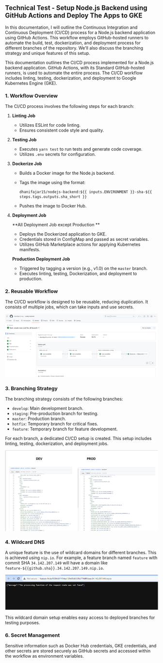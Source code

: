## Technical Test - Setup Node.js Backend using GitHub Actions and Deploy The Apps to GKE

In this documentation, I will outline the Continuous Integration and Continuous Deployment (CI/CD) process for a Node.js backend application using GitHub Actions. This workflow employs GitHub-hosted runners to automate the build, test, dockerization, and deployment process for different branches of the repository. We'll also discuss the branching strategy and unique features of this setup.

This documentation outlines the CI/CD process implemented for a Node.js backend application. GitHub Actions, with its Standard GitHub-hosted runners, is used to automate the entire process. The CI/CD workflow includes linting, testing, dockerization, and deployment to Google Kubernetes Engine (GKE).

### 1. Workflow Overview

The CI/CD process involves the following steps for each branch:

1. **Linting Job**

   - Utilizes ESLint for code linting.
   - Ensures consistent code style and quality.

2. **Testing Job**

   - Executes `yarn test` to run tests and generate code coverage.
   - Utilizes `.env` secrets for configuration.

3. **Dockerize Job**

   - Builds a Docker image for the Node.js backend.

   - Tags the image using the format:

     ```
     dhanifajar15/nodejs-backend:${{ inputs.ENVIRONMENT }}-sha-${{ steps.tags.outputs.sha_short }}
     ```

   - Pushes the image to Docker Hub.

4. **Deployment Job**

   **All Deployment Job except Production **

   - Deploys the Dockerized application to GKE.
   - Credentials stored in ConfigMap and passed as secret variables.
   - Utilizes GitHub Marketplace actions for applying Kubernetes manifests.

   **Production Deployment Job**

   - Triggered by tagging a version (e.g., v1.0) on the `master` branch.
   - Executes linting, testing, Dockerization, and deployment to production.

### 2. Reusable Workflow

The CI/CD workflow is designed to be reusable, reducing duplication. It consists of multiple jobs, which can take inputs and use secrets.

![image-20230821213435490](/assets/picture-1.png)

### 3. Branching Strategy

The branching strategy consists of the following branches:

- `develop`: Main development branch.
- `staging`: Pre-production branch for testing.
- `master`: Production branch.
- `hotfix`: Temporary branch for critical fixes.
- `feature`: Temporary branch for feature development.

For each branch, a dedicated CI/CD setup is created. This setup includes linting, testing, dockerization, and deployment jobs.

![image-20230821213131407](./assets/picture-3.png)

### 4. Wildcard DNS

A unique feature is the use of wildcard domains for different branches. This is achieved using `nip.io`. For example, a feature branch named `feature` with commit SHA `34.142.207.149` will have a domain like `feature-${{github.sha}}.34.142.207.149.nip.io`.

![image-20230821212936760](/assets/picture-5.png)

This wildcard domain setup enables easy access to deployed branches for testing purposes.

### 6. Secret Management

Sensitive information such as Docker Hub credentials, GKE credentials, and other secrets are stored securely as GitHub secrets and accessed within the workflow as environment variables.

